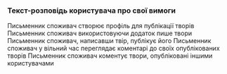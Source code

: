 ### Текст-розповідь користувача про свої вимоги

Письменник споживач створює профіль для публікації творів
Письменник споживач використовуючи додаток пише твори 
Письменник споживач, написавши твір, публікує його
Письменник споживач у вільний час переглядає коментарі до своїх опублікованих творів
Письменник споживач коментує твори, опубліковані іншими користувачами

